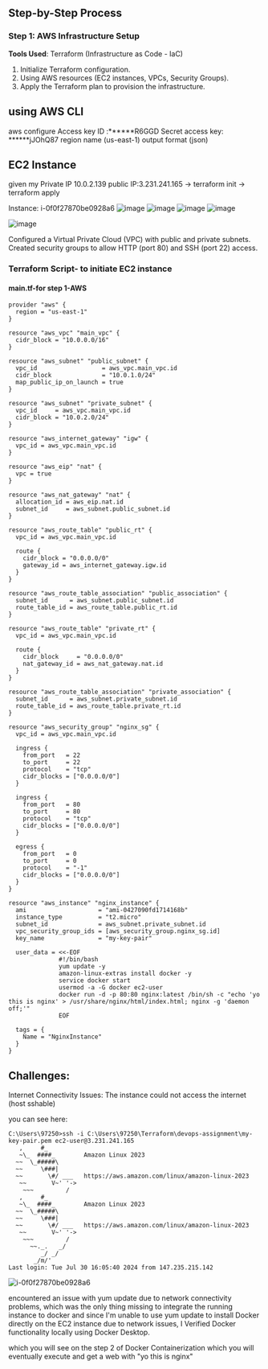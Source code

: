 
## Step-by-Step Process

### Step 1: AWS Infrastructure Setup
**Tools Used**: Terraform (Infrastructure as Code - IaC)

1. Initialize Terraform configuration.
2. Using AWS resources (EC2 instances, VPCs, Security Groups).
3. Apply the Terraform plan to provision the infrastructure.


## using AWS CLI
aws configure
Access key ID :******R6GGD
Secret access key: ******jJOhQ87
region name (us-east-1)
output format (json)

## EC2 Instance
given my Private IP 10.0.2.139 public IP:3.231.241.165
-> terraform init
-> terraform apply

Instance: i-0f0f27870be0928a6
![image](https://github.com/user-attachments/assets/a3087360-bb1c-486e-8af2-c76f34a48954)
![image](https://github.com/user-attachments/assets/5e700edf-5f82-43db-88c5-383df2626b3c)
![image](https://github.com/user-attachments/assets/ddd3c432-d9c4-4d52-bc04-627a57b66bd6)
![image](https://github.com/user-attachments/assets/e8ada98c-daad-46da-8f5e-a4e1c0935c6d)


![image](https://github.com/user-attachments/assets/84781680-bb4e-4dc2-b666-2302fa753b12)

Configured a Virtual Private Cloud (VPC) with public and private subnets.
Created security groups to allow HTTP (port 80) and SSH (port 22) access.


### Terraform Script- to initiate EC2 instance
#### main.tf-for step 1-AWS
```hcl
provider "aws" {
  region = "us-east-1"
}

resource "aws_vpc" "main_vpc" {
  cidr_block = "10.0.0.0/16"
}

resource "aws_subnet" "public_subnet" {
  vpc_id                  = aws_vpc.main_vpc.id
  cidr_block              = "10.0.1.0/24"
  map_public_ip_on_launch = true
}

resource "aws_subnet" "private_subnet" {
  vpc_id     = aws_vpc.main_vpc.id
  cidr_block = "10.0.2.0/24"
}

resource "aws_internet_gateway" "igw" {
  vpc_id = aws_vpc.main_vpc.id
}

resource "aws_eip" "nat" {
  vpc = true
}

resource "aws_nat_gateway" "nat" {
  allocation_id = aws_eip.nat.id
  subnet_id     = aws_subnet.public_subnet.id
}

resource "aws_route_table" "public_rt" {
  vpc_id = aws_vpc.main_vpc.id

  route {
    cidr_block = "0.0.0.0/0"
    gateway_id = aws_internet_gateway.igw.id
  }
}

resource "aws_route_table_association" "public_association" {
  subnet_id      = aws_subnet.public_subnet.id
  route_table_id = aws_route_table.public_rt.id
}

resource "aws_route_table" "private_rt" {
  vpc_id = aws_vpc.main_vpc.id

  route {
    cidr_block     = "0.0.0.0/0"
    nat_gateway_id = aws_nat_gateway.nat.id
  }
}

resource "aws_route_table_association" "private_association" {
  subnet_id      = aws_subnet.private_subnet.id
  route_table_id = aws_route_table.private_rt.id
}

resource "aws_security_group" "nginx_sg" {
  vpc_id = aws_vpc.main_vpc.id

  ingress {
    from_port   = 22
    to_port     = 22
    protocol    = "tcp"
    cidr_blocks = ["0.0.0.0/0"]
  }

  ingress {
    from_port   = 80
    to_port     = 80
    protocol    = "tcp"
    cidr_blocks = ["0.0.0.0/0"]
  }

  egress {
    from_port   = 0
    to_port     = 0
    protocol    = "-1"
    cidr_blocks = ["0.0.0.0/0"]
  }
}

resource "aws_instance" "nginx_instance" {
  ami                    = "ami-0427090fd1714168b"
  instance_type          = "t2.micro"
  subnet_id              = aws_subnet.private_subnet.id
  vpc_security_group_ids = [aws_security_group.nginx_sg.id]
  key_name               = "my-key-pair"

  user_data = <<-EOF
              #!/bin/bash
              yum update -y
              amazon-linux-extras install docker -y
              service docker start
              usermod -a -G docker ec2-user
              docker run -d -p 80:80 nginx:latest /bin/sh -c "echo 'yo this is nginx' > /usr/share/nginx/html/index.html; nginx -g 'daemon off;'"
              EOF

  tags = {
    Name = "NginxInstance"
  }
}

```

## Challenges:

Internet Connectivity Issues: The instance could not access the internet (host sshable)

you can see here:

```hcl
C:\Users\97250>ssh -i C:\Users\97250\Terraform\devops-assignment\my-key-pair.pem ec2-user@3.231.241.165
   ,     #_
   ~\_  ####_        Amazon Linux 2023
  ~~  \_#####\
  ~~     \###|
  ~~       \#/ ___   https://aws.amazon.com/linux/amazon-linux-2023
   ~~       V~' '->
    ~~~         /
   ,     #_
   ~\_  ####_        Amazon Linux 2023
  ~~  \_#####\
  ~~     \###|
  ~~       \#/ ___   https://aws.amazon.com/linux/amazon-linux-2023
   ~~       V~' '->
    ~~~         /
      ~~._.   _/
         _/ _/
       _/m/'
Last login: Tue Jul 30 16:05:40 2024 from 147.235.215.142
```

![i-0f0f27870be0928a6](https://github.com/user-attachments/assets/f2d29fad-8c78-43f3-adf0-433c2e7b6151)

encountered an issue with yum update due to network connectivity problems, which was the only thing missing to integrate the running instance to docker
and since I'm unable to use yum update to install Docker directly on the EC2 instance due to network issues,
I Verified Docker functionality locally using Docker Desktop.

which you will see on the step 2 of Docker Containerization which you will eventually execute and get a web with "yo this is nginx" 
